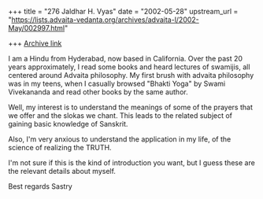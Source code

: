+++
title = "276 Jaldhar H. Vyas"
date = "2002-05-28"
upstream_url = "https://lists.advaita-vedanta.org/archives/advaita-l/2002-May/002997.html"

+++
[Archive link](https://lists.advaita-vedanta.org/archives/advaita-l/2002-May/002997.html)

I am a Hindu from Hyderabad, now based in California.  Over the past
20 years approximately, I read some books and heard lectures of swamijis,
all centered around Advaita philosophy.  My first brush with advaita
philosophy was in my teens, when I casually browsed "Bhakti Yoga" by
Swami Vivekananda and read other books by the same author.

Well, my interest is to understand the meanings of some of the prayers
that we offer and the slokas we chant.  This leads to the related subject
of gaining basic knowledge of Sanskrit.

Also, I'm very anxious to understand the application in my life, of the
science of realizing the TRUTH.

I'm not sure if this is the kind of introduction you want, but I guess
these are the relevant details about myself.

Best regards
Sastry


